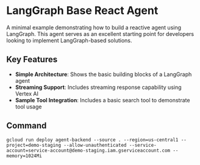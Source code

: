 # LangGraph Base React Agent

A minimal example demonstrating how to build a reactive agent using LangGraph. This agent serves as an excellent starting point for developers looking to implement LangGraph-based solutions.

## Key Features

- **Simple Architecture**: Shows the basic building blocks of a LangGraph agent
- **Streaming Support**: Includes streaming response capability using Vertex AI
- **Sample Tool Integration**: Includes a basic search tool to demonstrate tool usage

## Command

`gcloud run deploy agent-backend --source . --region=us-central1 --project=demo-staging --allow-unauthenticated --service-account=service-account@demo-staging.iam.gserviceaccount.com --memory=1024Mi`